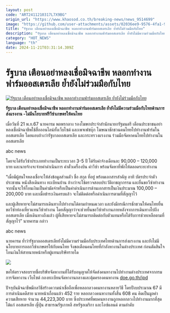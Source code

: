 ```yaml
---
layout: post
code: "ART2411210317L7X9BG"
origin_url: "https://www.khaosod.co.th/breaking-news/news_9514699"
image: "https://github.com/user-attachments/assets/02036ee9-9576-4fa1-96c0-0cdb2d8b5bfe"
title: "รัฐบาล เตือนอย่าหลงเชื่อมิจฉาชีพ หลอกทำงานฟาร์มออสเตรเลีย ย้ำยังไม่ร่วมมือกับไทย"
description: "รัฐบาล เตือนอย่าหลงเชื่อมิจฉาชีพ หลอกทำงานฟาร์มออสเตรเลีย ย้ำยังไม่มีความร่วมมือกับไทยด้านการส่งแรงงาน -ไม่มีนโยบายฟรีวีซ่าเกษตรให้คนไทย"
category: "HOT_NEWS"
language: "th"
date: 2024-11-21T03:31:14.309Z
---
```


# รัฐบาล เตือนอย่าหลงเชื่อมิจฉาชีพ หลอกทำงานฟาร์มออสเตรเลีย ย้ำยังไม่ร่วมมือกับไทย

[![รัฐบาล เตือนอย่าหลงเชื่อมิจฉาชีพ หลอกทำงานฟาร์มออสเตรเลีย ย้ำยังไม่ร่วมมือกับไทย](https://www.khaosod.co.th/wpapp/uploads/2024/11/karom.jpg "รัฐบาล เตือนอย่าหลงเชื่อมิจฉาชีพ หลอกทำงานฟาร์มออสเตรเลีย ย้ำยังไม่ร่วมมือกับไทย")](https://www.khaosod.co.th/wpapp/uploads/2024/11/karom.jpg)

**รัฐบาล เตือนอย่าหลงเชื่อมิจฉาชีพ หลอกทำงานฟาร์มออสเตรเลีย ย้ำยังไม่มีความร่วมมือกับไทยด้านการส่งแรงงาน -ไม่มีนโยบายฟรีวีซ่าเกษตรให้คนไทย**

เมื่อวันที่ 21 พ.ย.67 นายคารม พลพรกลาง รองโฆษกประจำสำนักนายกรัฐมนตรี เตือนประชาชนอย่าหลงเชื่อมิจฉาชีพใช้สื่อออนไลน์ทั้งเว็บไซต์ และเพจเฟซบุ๊ก โฆษณาชักชวนคนไทยไปทำงานฟาร์มในออสเตรเลีย โดยแอบอ้างว่ารัฐบาลออสเตรเลีย และกระทรวงแรงงาน ร่วมมือจัดหาคนไทยไปทำงานในออสเตรเลีย

abc news

โดยจะได้รับวีซ่าประเภททำงานเป็นระยะเวลา 3-5 ปี ได้รับค่าจ้างเดือนละ 90,000 – 120,000 บาท และนายจ้างจะจ่ายค่าดำเนินการ ค่าตั๋วเครื่องบิน ค่าวีซ่า พร้อมจัดหาที่พักให้ตลอดระยะทำงาน

“เมื่อมีผู้สนใจหลงเชื่อจะให้ส่งข้อมูลส่วนตัว ชื่อ สกุล ที่อยู่ พร้อมเอกสารสำคัญ อาทิ บัตรประจำตัวประชาชน หนังสือเดินทาง ทะเบียนบ้าน อ้างว่าจะใช้ตรวจสอบประวัติอาชญากรรม และยื่นขอวีซ่าทำงานจากนั้นจะให้โอนเงินเป็นค่ามัดจำหรือเป็นค่าดำเนินการด้านเอกสารเป็นเงินประมาณ 100,000 – 200,000 บาท และเมื่อชำระเงินครบแล้ว จะไม่ติดต่อหรือดำเนินการตามที่สัญญาไว้

และผู้เสียหายจะไม่สามารถเดินทางไปทำงานได้ตามกำหนดเวลา และยังมีกรณีการชักชวนให้คนไทยยื่นขอวีซ่าท่องเที่ยวแทนวีซ่าทำงาน โดยสัญญาว่าจะช่วยยื่นขอวีซ่าทำงานภายหลังจากการเดินทางไปถึงออสเตรเลีย เมื่อเดินทางถึงแล้ว ผู้ที่เสียหายจะไม่สามารถติดต่อกับตัวแทนหรือได้รับการช่วยเหลือตามที่สัญญาไว้” นายคารม กล่าว

abc news

นายคารม ย้ำว่ารัฐบาลออสเตรเลียยังไม่มีความร่วมมือกับประเทศไทยด้านการส่งแรงงาน และยังไม่มีนโยบายการออกวีซ่าเกษตรให้กับคนไทย จึงขอเตือนคนไทยที่กำลังหางานในต่างประเทศ ก่อนตัดสินใจโอนเงินให้สายนายหน้าหรือผู้แทนบริษัทรายใด

[![](https://www.khaosod.co.th/wpapp/uploads/2024/11/S__199614861-696x443.jpg)](https://www.khaosod.co.th/wpapp/uploads/2024/11/S__199614861.jpg)

ขอให้ตรวจสอบรายชื่อบริษัทจัดหางานที่ได้รับอนุญาตให้จัดส่งคนหางานไปทำงานต่างประเทศจากกรมการจัดหางาน เว็บไซต์ กองทะเบียนจัดหางานกลางและคุ้มครองคนหางาน [doe.go.th/ipd](https://doe.go.th/ipd)

ปัจจุบันมิจฉาชีพมีกลวิธีสร้างความน่าเชื่อถือเพื่อหลอกลวงคนหางานหลายวิธี โดยปีงบประมาณ 67 มีการดำเนินคดีสาย นายหน้าเถื่อนแล้ว 452 ราย หลอกลวงคนหางานทั้งสิ้น 608 คน คิดเป็นมูลค่าความเสียหาย จำนวน 44,223,300 บาท ซึ่งประเทศที่พบคนหางานถูกหลอกลวงไปทำงานมากที่สุด ได้แก่ ออสเตรเลีย ญี่ปุ่น สาธารณรัฐเกาหลี สหรัฐอเมริกา และไอซ์แลนด์ ตามลำดับ

